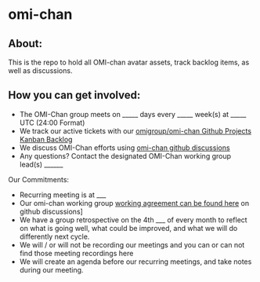 # omi-chan
## About: 
This is the repo to hold all OMI-chan avatar assets, track backlog items, as well as discussions.

## How you can get involved: 
- The OMI-Chan group meets on _____ days every _____ week(s) at _____ UTC (24:00 Format) 
- We track our active tickets with our [omigroup/omi-chan Github Projects Kanban Backlog](https://github.com/omigroup/omi-chan/projects/1?add_cards_query=is%3Aopen)
- We discuss OMI-Chan efforts using [omi-chan github discussions](https://github.com/omigroup/omi-chan/discussions)
- Any questions? Contact the designated OMI-Chan working group lead(s) ______

Our Commitments: 
- Recurring meeting is at ___ 
- Our omi-chan working group [working agreement can be found here](https://github.com/omigroup/omi-chan/discussions/4) on github discussions]
- We have a group retrospective on the 4th ___ of every month to reflect on what is going well, what could be improved, and what we will do differently next cycle. 
- We will / or will not be recording our meetings and you can or can not find those meeting recordings here
- We will create an agenda before our recurring meetings, and take notes during our meeting. 
